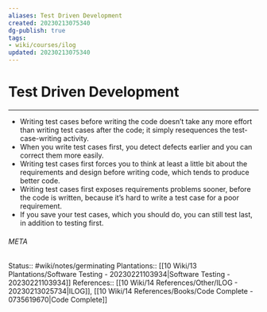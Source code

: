 ```yaml
---
aliases: Test Driven Development
created: 20230213075340
dg-publish: true
tags:
- wiki/courses/ilog
updated: 20230213075340
---
```

# Test Driven Development
---
- Writing test cases before writing the code doesn’t take any more effort than writing test cases after the code; it simply resequences the test-case-writing activity.
- When you write test cases first, you detect defects earlier and you can correct them more easily.
- Writing test cases first forces you to think at least a little bit about the requirements and design before writing code, which tends to produce better code.
- Writing test cases first exposes requirements problems sooner, before the code is written, because it’s hard to write a test case for a poor requirement.
- If you save your test cases, which you should do, you can still test last, in addition to testing first.





###### META
Status:: #wiki/notes/germinating 
Plantations:: [[10 Wiki/13 Plantations/Software Testing - 20230221103934\|Software Testing - 20230221103934]]
References:: [[10 Wiki/14 References/Other/ILOG - 20230213025734\|ILOG]], [[10 Wiki/14 References/Books/Code Complete - 0735619670\|Code Complete]]
